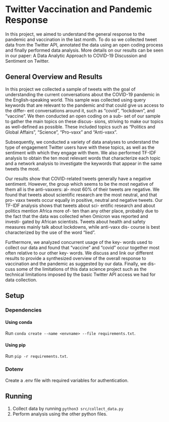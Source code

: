 # Twitter Vaccination and Pandemic Response
In this project, we aimed to understand the general response to the pandemic and vaccination in the last month. To do so we collected tweet data from the Twitter API, annotated the data using an open coding process and finally performed data analysis. More details on our results can be seen in our paper: A Data Analytic Approach to COVID-19 Discussion and Sentiment on Twitter.

## General Overview and Results

In this project we collected a sample of tweets with the goal of understanding the current conversations about the COVID-19 pandemic in the English-speaking world. This sample was collected using query keywords that are relevant to the pandemic and that could give us access to the differ- ent conversations around it, such as “covid”, “lockdown”, and “vaccine”. We then conducted an open coding on a sub- set of our sample to gather the main topics on these discus- sions, striving to make our topics as well-defined as possible. These included topics such as “Politics and Global Affairs”, “Science”, “Pro-vaxx” and “Anti-vaxx”.

Subsequently, we conducted a variety of data analyses to understand the type of engagement Twitter users have with these topics, as well as the sentiment with which they engage with them. We also performed TF-IDF analysis to obtain the ten most relevant words that characterize each topic and a network analysis to investigate the keywords that appear in the same tweets the most.

Our results show that COVID-related tweets generally have a negative sentiment. However, the group which seems to be the most negative of them all is the anti-vaxxers: al- most 60% of their tweets are negative. We found that tweets about scientific research are the most neutral, and that pro- vaxx tweets occur equally in positive, neutral and negative tweets. Our TF-IDF analysis shows that tweets about sci- entific research and about politics mention Africa more of- ten than any other place, probably due to the fact that the data was collected when Omicron was reported and investi- gated by African scientists. Tweets about health and safety measures mainly talk about lockdowns, while anti-vaxx dis- course is best characterized by the use of the word “lied”.

Furthermore, we analyzed concurrent usage of the key- words used to collect our data and found that “vaccine” and “covid” occur together most often relative to our other key- words. We discuss and link our different results to provide a synthesized overview of the overall response to vaccination and the pandemic as suggested by our data. Finally, we dis- cuss some of the limitations of this data science project such as the technical limitations imposed by the basic Twitter API access we had for data collection.
## Setup

### Dependencies

#### Using conda

Run `conda create --name <envname> --file requirements.txt`.

#### Using pip

Run `pip -r requirements.txt`.

### Dotenv

Create a .env file with required variables for authentication.

## Running 

1. Collect data by running `python3 src/collect_data.py`
2. Perform analysis using the other python files.

